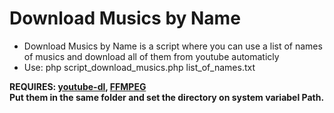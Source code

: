<h1>Download Musics by Name</h1>
<ul>
    <li>Download Musics by Name is a script where you can use a list of names of musics and download all of them from youtube automaticly</li>
    <li>Use: php script_download_musics.php list_of_names.txt</li>
</ul>
<strong>
REQUIRES: <a href="https://youtube-dl.org/">youtube-dl</a>,
<a href="https://ffmpeg.org/download.html">FFMPEG</a><br>
Put them in the same folder and set the directory on system variabel Path.
</strong>